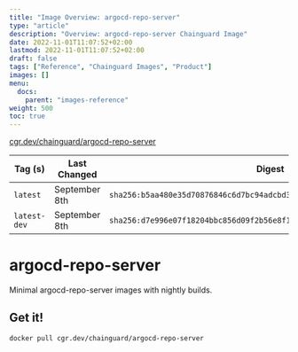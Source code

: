 ```yaml
---
title: "Image Overview: argocd-repo-server"
type: "article"
description: "Overview: argocd-repo-server Chainguard Image"
date: 2022-11-01T11:07:52+02:00
lastmod: 2022-11-01T11:07:52+02:00
draft: false
tags: ["Reference", "Chainguard Images", "Product"]
images: []
menu:
  docs:
    parent: "images-reference"
weight: 500
toc: true
---
```


[cgr.dev/chainguard/argocd-repo-server](https://github.com/chainguard-images/images/tree/main/images/argocd-repo-server)

| Tag (s)       | Last Changed  | Digest                                                                    |
|---------------|---------------|---------------------------------------------------------------------------|
|  `latest`     | September 8th | `sha256:b5aa480e35d70876846c6d7bc94adcbd3ef68905a135e447930c5ab8c372d5c3` |
|  `latest-dev` | September 8th | `sha256:d7e996e07f18204bbc856d09f2b56e8f1b6b5020dce15da6d593766fcd412459` |

# argocd-repo-server

Minimal argocd-repo-server images with nightly builds.

## Get it!

```shell
docker pull cgr.dev/chainguard/argocd-repo-server
```
